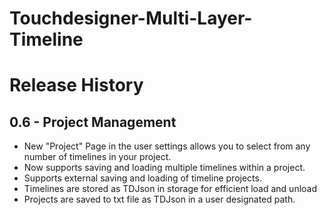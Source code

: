 # Touchdesigner-Multi-Layer-Timeline



# Release History

## 0.6 - Project Management

- New "Project" Page in the user settings allows you to select from any number of timelines in your project.
- Now supports saving and loading multiple timelines within a project.
- Supports external saving and loading of timeline projects.
- Timelines are stored as TDJson in storage for efficient load and unload
- Projects are saved to txt file as TDJson in a user designated path.
